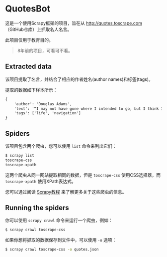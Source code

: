# QuotesBot

这是一个使用Scrapy框架的项目，旨在从 http://quotes.toscrape.com （GitHub仓库）上抓取名人名言。<br>

此项目仅用于教育目的。<br>

> 8年前的项目，可看可不看。

## Extracted data

该项目提取了名言，并结合了相应的作者姓名(author names)和标签(tags)。<br>

提取的数据如下样本所示：<br>

```txt
{
    'author': 'Douglas Adams',
    'text': '“I may not have gone where I intended to go, but I think I ...”',
    'tags': ['life', 'navigation']
}
```


## Spiders

该项目包含两个爬虫，您可以使用 `list` 命令来列出它们：

```bash
$ scrapy list
toscrape-css
toscrape-xpath
```

这两个爬虫从同一网站提取相同的数据，但是 `toscrape-css` 使用CSS选择器，而 `toscrape-xpath` 使用XPath表达式。<br>

您可以通过阅读 [Scrapy教程](http://doc.scrapy.org/en/latest/intro/tutorial.html) 来了解更多关于这些爬虫的信息。<br>


## Running the spiders

你可以使用 `scrapy crawl` 命令来运行一个爬虫，例如：<br>

```bash
$ scrapy crawl toscrape-css
```

如果你想将抓取的数据保存到文件中，可以使用 `-o` 选项：<br>

```bash
$ scrapy crawl toscrape-css -o quotes.json
```


